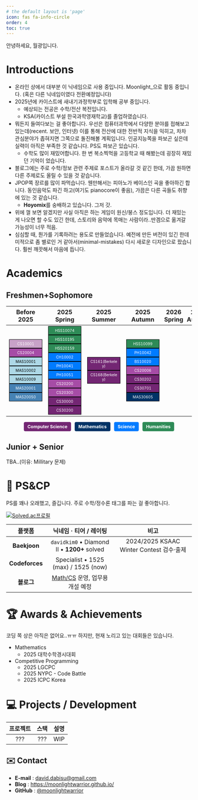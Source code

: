 ```yaml
---
# the default layout is 'page'
icon: fas fa-info-circle
order: 4
toc: true
---
```


안녕하세요, 월광입니다. 
# Introductions
- 온라인 상에서 대부분 이 닉네임으로 사용 중입니다. Moonlight_으로 활동 중입니다. (혹은 다른 닉네임이였다 전환예정입니다)
- 2025년에 카이스트에 새내기과정학부로 입학해 공부 중입니다.
	- 예상되는 전공은 수학/전산 복전입니다. 
	- KSA(카이스트 부설 한국과학영재학교)를 졸업하였습니다. 
- 뭐든지 들여다보는 걸 좋아합니다. 우선은 컴퓨터과학에서 다양한 분야를 접해보고 있는데(recent. 보안, 인터넷) 이를 통해 전산에 대한 전반적 지식을 익히고, 차차 관심분야가 좁혀지면 그쪽으로 돌진해볼 계획입니다. 인공지능쪽을 파보곤 싶은데 실력이 아직은 부족한 것 같습니다. PS도 파보곤 있습니다. 
	- 수학도 많이 재밌어합니다. 한 번 복소찍먹을 고등학교 때 해봤는데 굉장히 재밌던 기억이 었습니다. 
- 블로그에는 주로 수학/정보 관련 주제로 포스트가 올라갈 것 같긴 한데, 가끔 원하면 다른 주제로도 올릴 수 있을 것 같습니다. 
- JPOP쪽 장르를 많이 파먹습니다. 웬만해서는 피아노가 베이스인 곡을 좋아하긴 합니다. 동인음악도 파긴 하고(여기도 pianocore이 좋음), 가끔은 다른 곡들도 취향에 있는 것 같습니다. 
	- **Hoyomix**를 숭배하고 있습니다. 그저 갓. 
- 위에 껄 보면 알겠지만 사실 아직은 하는 게임이 원신/붕스 정도입니다. 더 재밌는 게 나오면 할 수도 있긴 한데, 스토리와 음악에 목매는 사람이라..딴겜으로 옮겨갈 가능성이 너무 적음.
- 심심할 때, 뭔가를 기록하려는 용도로 만들었습니다. 예전에 만든 버전이 있긴 한데 미적으로 좀 별로인 거 같아서(minimal-mistakes) 다시 새로운 디자인으로 팠습니다.  훨씬 깨끗해서 마음에 듭니다. 

# Academics
## Freshmen+Sophomore

<style>
/* Course Categories */
.breadth { background-color: #2e8b57; color: white; padding: 5px; margin: 2px; text-align: center; width: 90px; display: block; font-size: 10px; }
.business { background-color: #8b4513; color: white; padding: 5px; margin: 2px; text-align: center; width: 90px; display: block; font-size: 10px; }
.science { background-color: #007bff; color: white; padding: 5px; margin: 2px; text-align: center; width: 90px; display: block; font-size: 10px; }

/* Computer Science Course Levels */
.cs1-level { background-color: #C8A2C8; color: white; padding: 5px; margin: 2px; text-align: center; width: 90px; display: block; font-size: 10px; }
.cs2-level { background-color: #A64CA6; color: white; padding: 5px; margin: 2px; text-align: center; width: 90px; display: block; font-size: 10px; }
.cs3-level { background-color: #732673; color: white; padding: 5px; margin: 2px; text-align: center; width: 90px; display: block; font-size: 10px; }
.cs4-level { background-color: #4B004B; color: white; padding: 5px; margin: 2px; text-align: center; width: 90px; display: block; font-size: 10px; }

/* Mathematics Course Levels */
.mas1-level { background-color: #ADD8E6; color: black; padding: 5px; margin: 2px; text-align: center; width: 90px; display: block; font-size: 10px; }
.mas2-level { background-color: #4682B4; color: white; padding: 5px; margin: 2px; text-align: center; width: 90px; display: block; font-size: 10px; }
.mas3-level { background-color: #003366; color: white; padding: 5px; margin: 2px; text-align: center; width: 90px; display: block; font-size: 10px; }
.mas4-level { background-color: #001F3F; color: white; padding: 5px; margin: 2px; text-align: center; width: 90px; display: block; font-size: 10px; }
/* Center all course boxes */
/* Center and stack course boxes tightly */
.breadth, .business, .science,
.cs1-level, .cs2-level, .cs3-level, .cs4-level,
.mas1-level, .mas2-level, .mas3-level, .mas4-level {
  display: block;
  width: 90px;
  padding: 5px;
  font-size: 10px;
  text-align: center;
  margin: 0 auto;           /* Centers block in cell */
  border: 0.5px solid black;  /* Optional: adds thin separation */
  box-sizing: border-box;   /* Keeps border inside width */
}

/* Table Layout */
table {
  margin: 0 auto; /* Center the table */
  border-collapse: collapse;
}

th.semester-header {
  font-weight: bold;
  padding: 5px;
  text-align: center;
  width: 90px; /* Match course box width */
}

td {
  vertical-align: middle;
  text-align: center;
}
</style>

<table>
  <thead>
    <tr>
      <th class="semester-header">Before 2025</th>
      <th class="semester-header">2025 Spring</th>
      <th class="semester-header">2025 Summer</th>
      <th class="semester-header">2025 Autumn</th>
      <th class="semester-header">2026 Spring</th>
      <th class="semester-header">2026 Autumn</th>
    </tr>
  </thead>
  <tbody>
    <tr>
      <td>
        <div class="cs1-level">CS10001</div>
        <div class="cs2-level">CS20004</div>
        <div class="mas1-level">MAS10001</div>
        <div class="mas1-level">MAS10002</div>
        <div class="mas1-level">MAS10009</div>
        <div class="mas2-level">MAS20001</div>
        <div class="mas2-level">MAS20050</div>
      </td>
      <td>
        <div class="breadth">HSS10074</div>
        <div class="breadth">HSS10195</div>
        <div class="breadth">HSS20159</div>
        <div class="science">CH10002</div>
        <div class="science">PH10041</div>
        <div class="science">PH10051</div>
        <div class="cs2-level">CS20200</div>
        <div class="cs2-level">CS20300</div>
        <div class="cs3-level">CS30000</div>
        <div class="cs3-level">CS30200</div>
      </td>
      <td>
        <div class="cs3-level">CS161(Berkeley)</div>
        <div class="cs3-level">CS168(Berkeley)</div>
      </td>
      <td>
        <div class="breadth">HSS10099</div>
        <div class="science">PH10042</div>
        <div class="science">BS10020</div>
        <div class="cs2-level">CS20006</div>
        <div class="cs3-level">CS30202</div>
        <div class="cs3-level">CS30701</div>
        <div class="mas3-level">MAS30605</div>
      </td>
      <td></td>
      <td></td>
    </tr>
  </tbody>
</table>

<style>
.legend {
  display: flex;
  gap: 10px;
  justify-content: center;
  margin-top: 15px;
}

.legend-item {
  padding: 5px 10px;
  font-size: 12px;
  color: white;
  border-radius: 4px;
  text-align: center;
  font-weight: bold;
}

/* Colors for legend blocks */
.legend-cs { background-color: #732673; }     /* Representative CS color */
.legend-mas { background-color: #003366; }    /* Representative MAS color */
.legend-breadth { background-color: #2e8b57; }
.legend-science { background-color: #007bff; }
</style>

<div class="legend">
  <div class="legend-item legend-cs">Computer Science</div>
  <div class="legend-item legend-mas">Mathematics</div>
  <div class="legend-item legend-science">Science</div>
  <div class="legend-item legend-breadth">Humanities</div>

</div>

## Junior + Senior
TBA..(이유: Millitary 문제)




# 🏹 PS&CP
PS를 꽤나 오래했고, 즐깁니다. 주로 수학/정수론 태그를 파는 걸 좋아합니다. 

[![Solved.ac프로필](https://mazassumnida.wtf/api/v2/generate_badge?boj=davidkim0)](https://solved.ac/davidkim0)

| 플랫폼 | 닉네임 · 티어 / 레이팅 | 비고 |
|---|---|---|
| **Baekjoon** | `davidkim0` • Diamond Ⅱ • **1200+** solved | 2024/2025 KSAAC Winter Contest 검수·출제 |
| **Codeforces** | Specialist • 1525 (max) / 1525 (now) | |
| **블로그** | [Math/CS](https://moonlightwarrior.github.io/) 운영, 업무용 개설 예정 | |

# 🏆 Awards & Achievements
코딩 쪽 상은 아직은 없어요..ㅠㅠ
하지만, 현재 노리고 있는 대회들은 있습니다. 
- Mathematics 
	- 2025 대학수학경시대회
- Competitive Programming
	- 2025 LGCPC
	- 2025 NYPC - Code Battle
	- 2025 ICPC Korea


# 💻 Projects / Development


| 프로젝트 | 스택 | 설명 |
|----------|------|------|
| ??? | ??? | WIP |

## ✉️ Contact
- **E-mail** : david.dabisu@gmail.com
- **Blog**   : <https://moonlightwarrior.github.io/>  
- **GitHub** : [@moonlightwarrior](https://github.com/moonlightwarrior)

